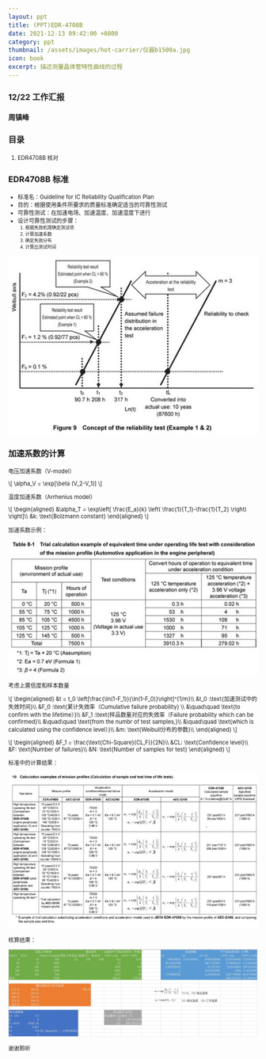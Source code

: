 ```yaml
---
layout: ppt
title: (PPT)EDR-4708B
date: 2021-12-13 09:42:00 +0800
category: ppt
thumbnail: /assets/images/hot-carrier/仪器b1500a.jpg
icon: book
excerpt: 描述测量晶体管特性曲线的过程
---
```


<style>
    .twocolumn {
      display: grid;
      grid-template-columns: 1fr 1fr;
      grid-gap: 10px;
      text-align: center;
    }
    p {
      font-size: 80%;
      text-align: left;
    }
    table, ul, ol {
      font-size: 80%;
    }
</style>

<div class="reveal">
  <div class="slides">
    <!-- 标题 -->
    <section>
      <h3>12/22 工作汇报</h3>
      <h4>周镇峰</h4>
    </section>
    <section>
      <h3>目录</h3>
      <ol>
        <li>EDR4708B 核对</li>
      </ol>
    </section>
    <section>
        <section>
            <h3>EDR4708B 标准</h3>
            <ul>
                <li>标准名：Guideline for IC Reliability Qualification Plan</li>
                <li>目的：根据使用条件所要求的质量标准确定适当的可靠性测试</li>
                <li>可靠性测试：在加速电场、加速温度、加速湿度下进行</li>
                <li>设计可靠性测试的步骤：
                    <ol>
                        <li>根据失效机理确定测试项</li>
                        <li>计算加速系数</li>
                        <li>确定失效分布</li>
                        <li>计算出测试时间</li>
                    </ol>
                </li>
            </ul>
        </section>
        <section>
            <img src="/assets/images/hot-carrier/concept_of_the_reliability_test.jpg">
        </section>
        <section>
            <h3>加速系数的计算</h3>
            <p>电压加速系数（V-model）</p>
            <p>
            \[
                \alpha_V = \exp[\beta (V_2-V_1)]
            \]
            </p>
            <p>温度加速系数（Arrhenius model）</p>
            <p>
            \[
                \begin{aligned}
                &\alpha_T = \exp\left[ \frac{E_a}{k} \left( \frac{1}{T_1}-\frac{1}{T_2} \right) \right]\\
                &k: \text{Bolzmann constant}
                \end{aligned}
            \]
            </p>
        </section>
        <section>
            <p>加速系数示例：</p>
            <img src="/assets/images/hot-carrier/加速系数的示例.jpg">
        </section>
        <section>
            <p>考虑上置信度和样本数量</p>
            <p>
            \[
                \begin{aligned}
                &t = t_0 \left[\frac{\ln(1-F_1)}{\ln(1-F_0)}\right]^{1/m}\\
                &t_0 :\text{加速测试中的失效时间}\\
                &F_0 :\text{累计失效率（Cumulative failure probability} \\
                &\quad\quad \text{to confirm with the lifetime）}\\
                &F_1 :\text{样品数量对应的失效率（Failure probability which can be confirmed}\\
                &\quad\quad \text{from the numbr of test samples,}\\
                &\quad\quad \text{which is calculated using the confidence level）}\\
                &m: \text{Weibull分布的参数}\\
                \end{aligned}
            \]
            </p>
        </section>
        <section>
            <p>
                \[
                    \begin{aligned}
                    &F_1 = \frac{\text{Chi-Square}(CL,F)}{2N}\\
                    &CL: \text{Confidence level}\\
                    &F: \text{Number of failures}\\
                    &N: \text{Number of samples for test}
                    \end{aligned}
                \]
            </p>
        </section>
        <section>
        <p>标准中的计算结果：</p>
        <img src="/assets/images/hot-carrier/EDR4708B.jpg">
        </section>
        <section>
        <p>核算结果：</p>
        <img src="/assets/images/hot-carrier/EDR4708B核算.jpg">
        </section>
    </section>
    <section>
      <p>谢谢聆听</p>
    </section>
  </div>
</div>
